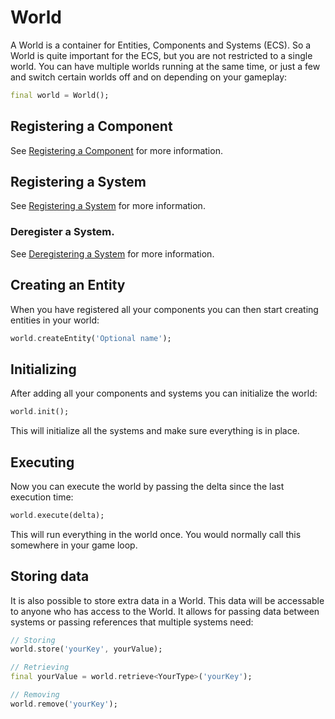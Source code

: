 # World

A World is a container for Entities, Components and Systems (ECS). So a World is quite important for the ECS, but you are not restricted to a single world. You can have multiple worlds running at the same time, or just a few and switch certain worlds off and on depending on your gameplay:
```dart
final world = World();
```

## Registering a Component

See [Registering a Component](./component.md#registering-a-component) for more information.

## Registering a System

See [Registering a System](./system.md#registering-a-system) for more information.

### Deregister a System.

See [Deregistering a System](./system.md#deregistering-a-system) for more information.

## Creating an Entity

When you have registered all your components you can then start creating entities in your world:
```dart
world.createEntity('Optional name');
```

## Initializing

After adding all your components and systems you can initialize the world:
```dart
world.init();
```

This will initialize all the systems and make sure everything is in place.

## Executing

Now you can execute the world by passing the delta since the last execution time:
```dart
world.execute(delta);
```

This will run everything in the world once. You would normally call this somewhere in your game loop.

## Storing data

It is also possible to store extra data in a World. This data will be accessable to anyone who has access to the World. It allows for passing data between systems or passing references that multiple systems need:
```dart
// Storing
world.store('yourKey', yourValue);

// Retrieving
final yourValue = world.retrieve<YourType>('yourKey');

// Removing
world.remove('yourKey');
```
